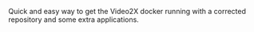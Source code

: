 Quick and easy way to get the Video2X docker running with a corrected repository and some extra applications.
